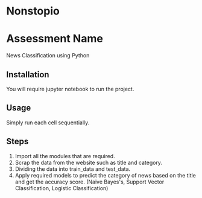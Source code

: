 # Nonstopio
# Assessment Name
News Classification using Python

## Installation
You will require jupyter notebook to run the project.

## Usage
Simply run each cell sequentially.

## Steps
1. Import all the modules that are required.
2. Scrap the data from the website such as title and category.
3. Dividing the data into train_data and test_data.
4. Apply required models to predict the category of news based on the title and get the accuracy score. (Naive Bayes's, Support Vector Classification, Logistic Classification)

